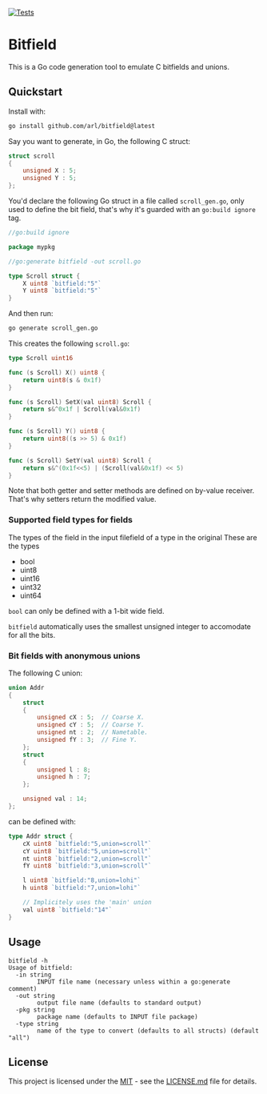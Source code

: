 [![Tests](https://github.com/arl/bitfield/actions/workflows/test.yml/badge.svg)](https://github.com/arl/bitfield/actions/workflows/test.yml)

Bitfield
=======

This is a Go code generation tool to emulate C bitfields and unions.

## Quickstart

Install with:

```sh
go install github.com/arl/bitfield@latest
```

Say you want to generate, in Go, the following C struct:

```c
struct scroll
{
    unsigned X : 5;
    unsigned Y : 5;
};
```

You'd declare the following Go struct in a file called `scroll_gen.go`, only used to define the bit field, that's why it's guarded with an `go:build ignore` tag.

```go
//go:build ignore

package mypkg

//go:generate bitfield -out scroll.go

type Scroll struct {
	X uint8 `bitfield:"5"`
	Y uint8 `bitfield:"5"`
}
```

And then run:

```sh
go generate scroll_gen.go
```

This creates the following `scroll.go`:

```go
type Scroll uint16

func (s Scroll) X() uint8 {
	return uint8(s & 0x1f)
}

func (s Scroll) SetX(val uint8) Scroll {
	return s&^0x1f | Scroll(val&0x1f)
}

func (s Scroll) Y() uint8 {
	return uint8((s >> 5) & 0x1f)
}

func (s Scroll) SetY(val uint8) Scroll {
	return s&^(0x1f<<5) | (Scroll(val&0x1f) << 5)
}
```

Note that both getter and setter methods are defined on by-value receiver. That's why setters return the modified value.


### Supported field types for fields

The types of the field in the input filefield of a type in the original
These are the types 
 - bool
 - uint8
 - uint16
 - uint32
 - uint64

`bool` can only be defined with a 1-bit wide field.

`bitfield` automatically uses the smallest unsigned integer to accomodate for all the bits.


### Bit fields with anonymous unions

The following C union:

```c
union Addr
{
    struct
    {
        unsigned cX : 5;  // Coarse X.
        unsigned cY : 5;  // Coarse Y.
        unsigned nt : 2;  // Nametable.
        unsigned fY : 3;  // Fine Y.
    };
    struct
    {
        unsigned l : 8;
        unsigned h : 7;
    };

    unsigned val : 14;
};
```

can be defined with:

```go
type Addr struct {
	cX uint8 `bitfield:"5,union=scroll"`
	cY uint8 `bitfield:"5,union=scroll"`
	nt uint8 `bitfield:"2,union=scroll"`
	fY uint8 `bitfield:"3,union=scroll"`

	l uint8 `bitfield:"8,union=lohi"`
	h uint8 `bitfield:"7,union=lohi"`

    // Implicitely uses the 'main' union
    val uint8 `bitfield:"14"`
}
```

## Usage

```
bitfield -h
Usage of bitfield:
  -in string
        INPUT file name (necessary unless within a go:generate comment)
  -out string
        output file name (defaults to standard output)
  -pkg string
        package name (defaults to INPUT file package)
  -type string
        name of the type to convert (defaults to all structs) (default "all")
```

## License

This project is licensed under the [MIT](LICENSE.md) - see the [LICENSE.md](LICENSE.md) file for details.